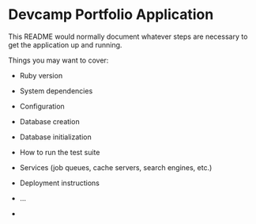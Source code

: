 # Devcamp Portfolio Application 
This README would normally document whatever steps are necessary to get the
application up and running.

Things you may want to cover:

* Ruby version

* System dependencies
 
* Configuration

* Database creation

* Database initialization

* How to run the test suite

* Services (job queues, cache servers, search engines, etc.)

* Deployment instructions

* ...
* 

 
